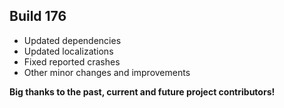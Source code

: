 ## Build 176
* Updated dependencies
* Updated localizations
* Fixed reported crashes
* Other minor changes and improvements

**Big thanks to the past, current and future project contributors!**
